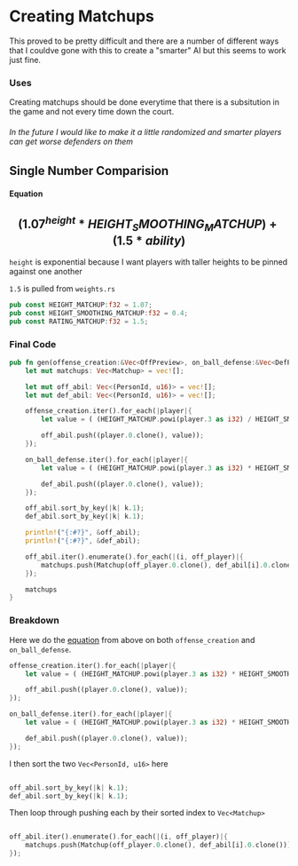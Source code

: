 # Creating Matchups
This proved to be pretty difficult and there are a number of different ways that 
I couldve gone with this to create a "smarter" AI but this seems to work just fine.

### Uses
Creating matchups should be done everytime that there is a subsitution in the game and not every time down the court. 

###### In the future I would like to make it a *little* randomized and smarter players can get worse defenders on them
## Single Number Comparision

#### Equation

$$(1.07^{height} * HEIGHT_SMOOTHING_MATCHUP ) + (1.5 * ability) $$
---

`height` is exponential because I want players with taller heights to be pinned against one another

`1.5` is pulled from `weights.rs` 
```rust
pub const HEIGHT_MATCHUP:f32 = 1.07;
pub const HEIGHT_SMOOTHING_MATCHUP:f32 = 0.4;
pub const RATING_MATCHUP:f32 = 1.5;
```

### Final Code 
```rust
pub fn gen(offense_creation:&Vec<OffPreview>, on_ball_defense:&Vec<DefPreview>) -> Vec<Matchup> {
    let mut matchups: Vec<Matchup> = vec![];

    let mut off_abil: Vec<(PersonId, u16)> = vec![];
    let mut def_abil: Vec<(PersonId, u16)> = vec![];

    offense_creation.iter().for_each(|player|{
        let value = ( (HEIGHT_MATCHUP.powi(player.3 as i32) / HEIGHT_SMOOTHING_MATCHUP).round() as u16) + (RATING_MATCHUP * player.1).round() as u16;

        off_abil.push((player.0.clone(), value));
    });

    on_ball_defense.iter().for_each(|player|{
        let value = ( (HEIGHT_MATCHUP.powi(player.3 as i32) * HEIGHT_SMOOTHING_MATCHUP).round() as u16) + (RATING_MATCHUP * player.1).round() as u16;

        def_abil.push((player.0.clone(), value));
    });

    off_abil.sort_by_key(|k| k.1);
    def_abil.sort_by_key(|k| k.1);

    println!("{:#?}", &off_abil);
    println!("{:#?}", &def_abil);

    off_abil.iter().enumerate().for_each(|(i, off_player)|{
        matchups.push(Matchup(off_player.0.clone(), def_abil[i].0.clone()))
    });

    matchups
}
```

### Breakdown

Here we do the [equation](#equation) from above on both `offense_creation` and `on_ball_defense`.
```rust
offense_creation.iter().for_each(|player|{
    let value = ( (HEIGHT_MATCHUP.powi(player.3 as i32) * HEIGHT_SMOOTHING_MATCHUP).round() as u16) + (RATING_MATCHUP * player.1).round() as u16;

    off_abil.push((player.0.clone(), value));
});

on_ball_defense.iter().for_each(|player|{
    let value = ( (HEIGHT_MATCHUP.powi(player.3 as i32) * HEIGHT_SMOOTHING_MATCHUP).round() as u16) + (RATING_MATCHUP * player.1).round() as u16;

    def_abil.push((player.0.clone(), value));
});
```
I then sort the two `Vec<PersonId, u16>` here

```rust

off_abil.sort_by_key(|k| k.1);
def_abil.sort_by_key(|k| k.1);

```

Then loop through pushing each by their sorted index to `Vec<Matchup>` 
```rust

off_abil.iter().enumerate().for_each(|(i, off_player)|{
    matchups.push(Matchup(off_player.0.clone(), def_abil[i].0.clone()))
});

```
